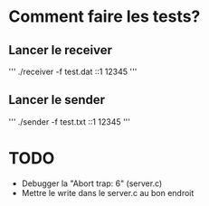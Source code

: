 # Comment faire les tests?

## Lancer le receiver
'''
  ./receiver -f test.dat ::1 12345
'''

## Lancer le sender
'''
  ./sender -f test.txt ::1 12345
'''

# TODO
 - Debugger la "Abort trap: 6" (server.c)
 - Mettre le write dans le server.c au bon endroit
